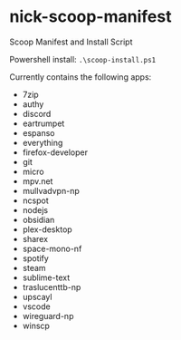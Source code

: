 # nick-scoop-manifest

Scoop Manifest and Install Script

Powershell install:
`.\scoop-install.ps1`

Currently contains the following apps:
- 7zip
- authy
- discord
- eartrumpet
- espanso
- everything
- firefox-developer
- git
- micro
- mpv.net
- mullvadvpn-np
- ncspot
- nodejs
- obsidian
- plex-desktop
- sharex
- space-mono-nf
- spotify
- steam
- sublime-text
- traslucenttb-np
- upscayl
- vscode
- wireguard-np
- winscp
